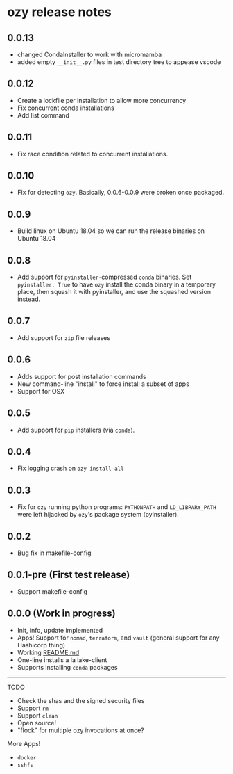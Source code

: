 # ozy release notes

## 0.0.13
* changed CondaInstaller to work with micromamba
* added empty `__init__.py` files in test directory tree to appease vscode

## 0.0.12
* Create a lockfile per installation to allow more concurrency
* Fix concurrent conda installations
* Add list command

## 0.0.11
* Fix race condition related to concurrent installations.

## 0.0.10
* Fix for detecting `ozy`. Basically, 0.0.6-0.0.9 were broken once packaged.

## 0.0.9
* Build linux on Ubuntu 18.04 so we can run the release binaries on Ubuntu 18.04

## 0.0.8
* Add support for `pyinstaller`-compressed `conda` binaries. Set `pyinstaller: True` to have `ozy` install the conda binary in a temporary place, then squash it with pyinstaller, and use the squashed version instead.

## 0.0.7
* Add support for `zip` file releases

## 0.0.6
* Adds support for post installation commands
* New command-line "install" to force install a subset of apps
* Support for OSX

## 0.0.5
* Add support for `pip` installers (via `conda`).

## 0.0.4
* Fix logging crash on `ozy install-all`

## 0.0.3
* Fix for `ozy` running python programs: `PYTHONPATH` and `LD_LIBRARY_PATH` were left hijacked by
  `ozy`'s package system (pyinstaller).

## 0.0.2
* Bug fix in makefile-config


## 0.0.1-pre (First test release)
* Support makefile-config

## 0.0.0 (Work in progress) 
* Init, info, update implemented
* Apps! Support for `nomad`, `terraform`, and `vault` (general support for any Hashicorp thing)
* Working [README.md](README.md) 
* One-line installs a la lake-client 
* Supports installing `conda` packages


---

TODO
* Check the shas and the signed security files
* Support `rm`
* Support `clean`
* Open source! 
* "flock" for multiple ozy invocations at once?

More Apps!
* `docker`
* `sshfs`
